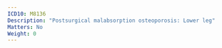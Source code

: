 ```yaml
---
ICD10: M8136
Description: "Postsurgical malabsorption osteoporosis: Lower leg"
Matters: No
Weight: 0
---
```


